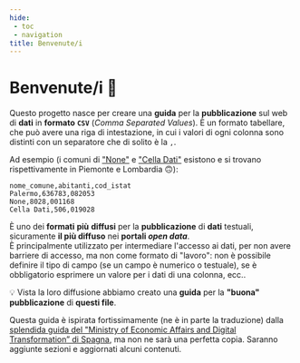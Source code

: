 ```yaml
---
hide:
 - toc
 - navigation
title: Benvenute/i
---
```


# Benvenute/i 👋

Questo progetto nasce per creare una **guida** per la **pubblicazione** sul web di **dati** in **formato** **`CSV`** (*Comma Separated Values*). È un formato tabellare, che può avere una riga di intestazione, in cui i valori di ogni colonna sono distinti con un separatore che di solito è la `,`.

Ad esempio (i comuni di ["None"](https://www.wikiwand.com/en/Cella_Dati) e ["Cella Dati"](https://www.wikiwand.com/it/Cella_Dati) esistono e si trovano rispettivamente in Piemonte e Lombardia 🙃):

```
nome_comune,abitanti,cod_istat
Palermo,636783,082053
None,8028,001168
Cella Dati,506,019028
```

È uno dei **formati** **più** **diffusi** per la **pubblicazione** di **dati** testuali, sicuramente **il più diffuso** nei **portali *open data***.<br>È principalmente utilizzato per intermediare l'accesso ai dati, per non avere barriere di accesso, ma non come formato di "lavoro": non è possibile definire il tipo di campo (se un campo è numerico o testuale), se è obbligatorio esprimere un valore per i dati di una colonna, ecc..

💡 Vista la loro diffusione abbiamo creato una **guida** per la **"buona" pubblicazione** di **questi file**.

Questa guida è ispirata fortissimamente (ne è in parte la traduzione) dalla [splendida guida del "Ministry of Economic Affairs and Digital Transformation” di Spagna](https://datos.gob.es/en/documentacion/guia-practica-para-la-publicacion-de-datos-tabulares-en-archivos-csv), ma non ne sarà una perfetta copia. Saranno aggiunte sezioni e aggiornati alcuni contenuti.
